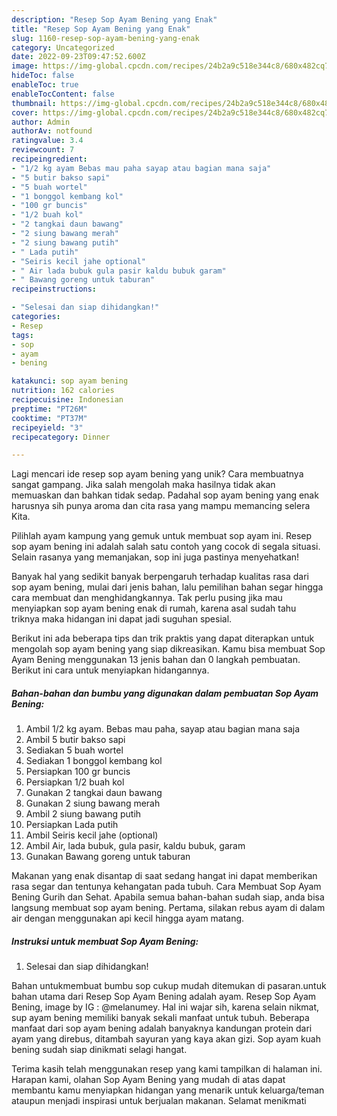```yaml
---
description: "Resep Sop Ayam Bening yang Enak"
title: "Resep Sop Ayam Bening yang Enak"
slug: 1160-resep-sop-ayam-bening-yang-enak
category: Uncategorized
date: 2022-09-23T09:47:52.600Z
image: https://img-global.cpcdn.com/recipes/24b2a9c518e344c8/680x482cq70/sop-ayam-bening-foto-resep-utama.jpg
hideToc: false
enableToc: true
enableTocContent: false
thumbnail: https://img-global.cpcdn.com/recipes/24b2a9c518e344c8/680x482cq70/sop-ayam-bening-foto-resep-utama.jpg
cover: https://img-global.cpcdn.com/recipes/24b2a9c518e344c8/680x482cq70/sop-ayam-bening-foto-resep-utama.jpg
author: Admin
authorAv: notfound
ratingvalue: 3.4
reviewcount: 7
recipeingredient:
- "1/2 kg ayam Bebas mau paha sayap atau bagian mana saja"
- "5 butir bakso sapi"
- "5 buah wortel"
- "1 bonggol kembang kol"
- "100 gr buncis"
- "1/2 buah kol"
- "2 tangkai daun bawang"
- "2 siung bawang merah"
- "2 siung bawang putih"
- " Lada putih"
- "Seiris kecil jahe optional"
- " Air lada bubuk gula pasir kaldu bubuk garam"
- " Bawang goreng untuk taburan"
recipeinstructions:

- "Selesai dan siap dihidangkan!"
categories:
- Resep
tags:
- sop
- ayam
- bening

katakunci: sop ayam bening 
nutrition: 162 calories
recipecuisine: Indonesian
preptime: "PT26M"
cooktime: "PT37M"
recipeyield: "3"
recipecategory: Dinner

---
```





Lagi mencari ide resep sop ayam bening yang unik? Cara membuatnya sangat gampang. Jika salah mengolah maka hasilnya tidak akan memuaskan dan bahkan tidak sedap. Padahal sop ayam bening yang enak harusnya sih punya aroma dan cita rasa yang mampu memancing selera Kita.





Pilihlah ayam kampung yang gemuk untuk membuat sop ayam ini. Resep sop ayam bening ini adalah salah satu contoh yang cocok di segala situasi. Selain rasanya yang memanjakan, sop ini juga pastinya menyehatkan!

Banyak hal yang sedikit banyak berpengaruh terhadap kualitas rasa dari sop ayam bening, mulai dari jenis bahan, lalu pemilihan bahan segar hingga cara membuat dan menghidangkannya. Tak perlu pusing jika mau menyiapkan sop ayam bening enak di rumah, karena asal sudah tahu triknya maka hidangan ini dapat jadi suguhan spesial.






Berikut ini ada beberapa tips dan trik praktis yang dapat diterapkan untuk mengolah sop ayam bening yang siap dikreasikan. Kamu bisa membuat Sop Ayam Bening menggunakan 13 jenis bahan dan 0 langkah pembuatan. Berikut ini cara untuk menyiapkan hidangannya.

<!--inarticleads1-->

##### Bahan-bahan dan bumbu yang digunakan dalam pembuatan Sop Ayam Bening:

1. Ambil 1/2 kg ayam. Bebas mau paha, sayap atau bagian mana saja
1. Ambil 5 butir bakso sapi
1. Sediakan 5 buah wortel
1. Sediakan 1 bonggol kembang kol
1. Persiapkan 100 gr buncis
1. Persiapkan 1/2 buah kol
1. Gunakan 2 tangkai daun bawang
1. Gunakan 2 siung bawang merah
1. Ambil 2 siung bawang putih
1. Persiapkan  Lada putih
1. Ambil Seiris kecil jahe (optional)
1. Ambil  Air, lada bubuk, gula pasir, kaldu bubuk, garam
1. Gunakan  Bawang goreng untuk taburan


Makanan yang enak disantap di saat sedang hangat ini dapat memberikan rasa segar dan tentunya kehangatan pada tubuh. Cara Membuat Sop Ayam Bening Gurih dan Sehat. Apabila semua bahan-bahan sudah siap, anda bisa langsung membuat sop ayam bening. Pertama, silakan rebus ayam di dalam air dengan menggunakan api kecil hingga ayam matang. 

<!--inarticleads2-->

##### Instruksi untuk membuat Sop Ayam Bening:


1. Selesai dan siap dihidangkan!

Bahan untukmembuat bumbu sop cukup mudah ditemukan di pasaran.untuk bahan utama dari Resep Sop Ayam Bening adalah ayam. Resep Sop Ayam Bening, image by IG : @melanumey. Hal ini wajar sih, karena selain nikmat, sup ayam bening memiliki banyak sekali manfaat untuk tubuh. Beberapa manfaat dari sop ayam bening adalah banyaknya kandungan protein dari ayam yang direbus, ditambah sayuran yang kaya akan gizi. Sop ayam kuah bening sudah siap dinikmati selagi hangat. 

Terima kasih telah menggunakan resep yang kami tampilkan di halaman ini. Harapan kami, olahan Sop Ayam Bening yang mudah di atas dapat membantu kamu menyiapkan hidangan yang menarik untuk keluarga/teman ataupun menjadi inspirasi untuk berjualan makanan. Selamat menikmati
